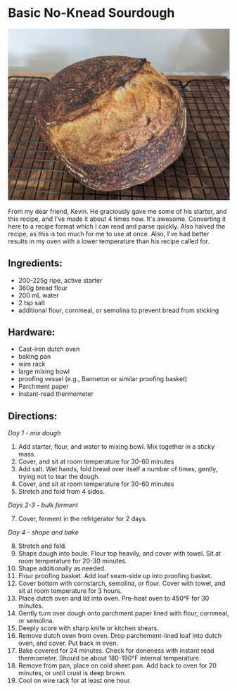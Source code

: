 # Basic No-Knead Sourdough

![Rustic Sourdough](../../images/sourdough.jpg)

From my dear friend, Kevin. He graciously gave me some of his starter, and this recipe, and I've made it about 4 times now. It's awesome. Converting it here to a recipe format which I can read and parse quickly. Also halved the recipe, as this is too much for me to use at once. Also, I've had better results in my oven with a lower temperature than his recipe called for.

## Ingredients:

- 200-225g ripe, active starter
- 360g bread flour
- 200 mL water
- 2 tsp salt
- additional flour, cornmeal, or semolina to prevent bread from sticking

## Hardware:

- Cast-iron dutch oven
- baking pan
- wire rack
- large mixing bowl
- proofing vessel (e.g., Banneton or similar proofing basket)
- Parchment paper
- Instant-read thermometer

## Directions:

_Day 1 - mix dough_

1. Add starter, flour, and water to mixing bowl. Mix together in a sticky mass.
2. Cover, and sit at room temperature for 30-60 minutes
3. Add salt. Wet hands, fold bread over itself a number of times, gently, trying not to tear the dough.
4. Cover, and sit at room temperature for 30-60 minutes
5. Stretch and fold from 4 sides.

_Days 2-3 - bulk ferment_ 

7. Cover, ferment in the refrigerator for 2 days.

_Day 4 - shape and bake_ 

8. Stretch and fold.
9. Shape dough into boule. Flour top heavily, and cover with towel. Sit at room temperature for 20-30 minutes.
10. Shape additionally as needed. 
11. Flour proofing basket. Add loaf seam-side up into proofing basket.
12. Cover bottom with cornstarch, semolina, or flour. Cover with towel, and sit at room temperature for 3 hours.
13. Place dutch oven and lid into oven. Pre-heat oven to 450°F for 30 minutes.
14. Gently turn over dough onto parchment paper lined with flour, cornmeal, or semolina.
15. Deeply score with sharp knife or kitchen shears.
16. Remove dutch oven from oven. Drop parchement-lined loaf into dutch oven, and cover. Put back in oven.
17. Bake covered for 24 minutes. Check for doneness with instant read thermometer. Should be about 180-190°F internal temperature.
18. Remove from pan, place on cold sheet pan. Add back to oven for 20 minutes, or until crust is deep brown.
19. Cool on wire rack for at least one hour.
